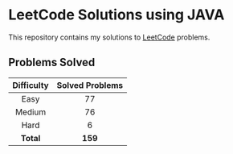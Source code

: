 # LeetCode Solutions using JAVA

This repository contains my solutions to [LeetCode](https://leetcode.com/) problems.

## Problems Solved

| Difficulty | Solved Problems |
|:----------:|:---------------:|
|    Easy    |       77        |
|   Medium   |       76        |
|    Hard    |        6        |
| **Total**  |     **159**     |
